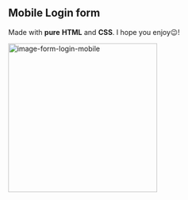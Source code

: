 ## Mobile Login form

Made with **pure** **HTML** and **CSS**. I hope you enjoy😉!


<img align="left" alt="image-form-login-mobile" width="300" src="https://github.com/jeremarques/login-form-mobile/blob/main/images/jeremarques.github.io_login-form-mobile_(iPhone%2012%20Pro).png?raw=true">
